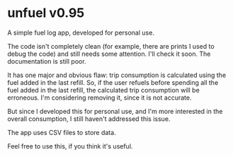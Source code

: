 unfuel v0.95
======

A simple fuel log app, developed for personal use.

The code isn't completely clean (for example, there are prints I used to debug the code) and still needs some attention. I'll check it soon.
The documentation is still poor.

It has one major and obvious flaw: trip consumption is calculated using the fuel added in the last refill. 
So, if the user refuels before spending all the fuel added in the last refill, the calculated trip consumption will be erroneous. I'm considering removing it, since it is not accurate.

But since I developed this for personal use, and I'm more interested in the overall consumption, I still haven't addressed this issue.

The app uses CSV files to store data.

Feel free to use this, if you think it's useful.
